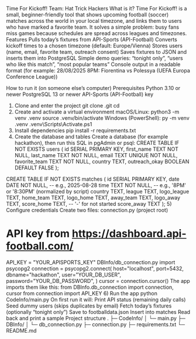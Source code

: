 Time For Kickoff!
Team: Hat Trick Hackers
What is it?
Time For Kickoff! is a small, beginner-friendly tool that shows upcoming football (soccer) matches across the world in your local timezone, and links them to users who have marked a favorite team. It solves a simple problem: busy fans miss games because schedules are spread across leagues and timezones.
Features
Pulls today’s fixtures from API-Sports (API-Football)
Converts kickoff times to a chosen timezone (default: Europe/Vienna)
Stores users (name, email, favorite team, outreach consent)
Saves fixtures to JSON and inserts them into PostgreSQL
Simple demo queries: “tonight only”, “users who like this match”, “most popular teams”
Console output in a readable format (for example: 28/08/2025 8PM: Fiorentina vs Polessya (UEFA Europa Conference League))


How to run it (on someone else’s computer)
Prerequisites
Python 3.10 or newer
PostgreSQL 13 or newer
API-Sports (API-Football) key
1) Clone and enter the project
git clone <your-repo-url>.git
cd <your-project-folder>
2) Create and activate a virtual environment
macOS/Linux:
python3 -m venv .venv
source .venv/bin/activate
Windows (PowerShell):
py -m venv .venv
.venv\Scripts\Activate.ps1
3) Install dependencies
pip install -r requirements.txt
4) Create the database and tables
Create a database (for example hackathon), then run this SQL in pgAdmin or psql:
CREATE TABLE IF NOT EXISTS users (
  id SERIAL PRIMARY KEY,
  first_name    TEXT NOT NULL,
  last_name     TEXT NOT NULL,
  email         TEXT UNIQUE NOT NULL,
  favorite_team TEXT NOT NULL,
  country       TEXT,
  outreach_okay BOOLEAN DEFAULT FALSE
);

CREATE TABLE IF NOT EXISTS matches (
  id SERIAL PRIMARY KEY,
  date        DATE NOT NULL,   -- e.g., 2025-08-28
  time        TEXT NOT NULL,   -- e.g., '8PM' or '8:30PM' (normalized by script)
  country     TEXT,
  league      TEXT,
  logo_league TEXT,
  home_team   TEXT,
  logo_home   TEXT,
  away_team   TEXT,
  logo_away   TEXT,
  score_home  TEXT,            -- '-' for not started
  score_away  TEXT
);
5) Configure credentials
Create two files:
connection.py (project root)
# API key from https://dashboard.api-football.com/
API_KEY = "YOUR_APISPORTS_KEY"
DBInfo/db_connection.py
import psycopg2
connection = psycopg2.connect(
    host="localhost",
    port=5432,
    dbname="hackathon",
    user="YOUR_DB_USER",
    password="YOUR_DB_PASSWORD",
)
cursor = connection.cursor()
The app imports them like this:
from DBInfo.db_connection import connection, cursor
from connection import API_KEY
6) Run the app
python CodeInfo/main.py
On first run it will:
Print API status (remaining daily calls)
Seed dummy users (skips duplicates by email)
Fetch today’s fixtures (optionally “tonight only”)
Save to footballdata.json
Insert into matches
Read back and print a sample
Project structure
.
├─ CodeInfo/
│  └─ main.py
├─ DBInfo/
│  └─ db_connection.py
├─ connection.py
├─ requirements.txt
└─ README.md

